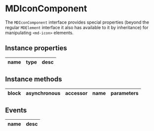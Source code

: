 # MDIconComponent
The `MDIconComponent` interface provides special properties (beyond the regular `MDElement` interface it also has available to it by inheritance) for manipulating `<md-icon>` elements.

## Instance properties

name|type|desc
---|---|---

## Instance methods

block|asynchronous|accessor|name|parameters
---|---|---|---|---

## Events

name|desc
---|---
